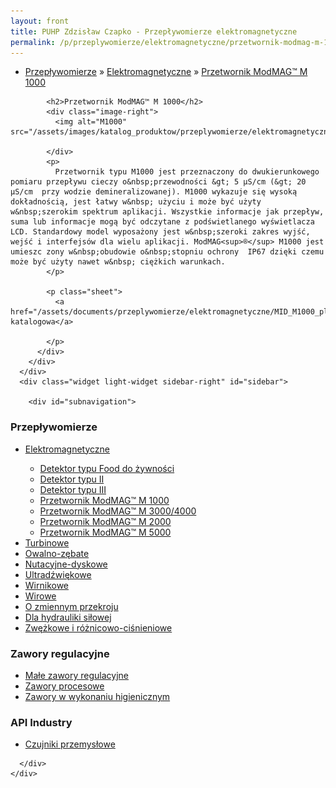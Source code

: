 ```yaml
---
layout: front
title: PUHP Zdzisław Czapko - Przepływomierze elektromagnetyczne
permalink: /p/przeplywomierze/elektromagnetyczne/przetwornik-modmag-m-1000/
---
```


<div id="content">
  <div class="wrapper-with-color-background">
    <div class="content-area-blog blog-background-sidebar-right">
      <div class="mainarea-left" id="mainarea">
        <div class="blogpost-blog3">
          <div class="post-content">
            <ul class="meta">
<li>
<a href="/p/przeplywomierze">Przepływomierze</a>
»
<a href="/p/przeplywomierze/elektromagnetyczne">Elektromagnetyczne</a>
»
<a href="/p/przeplywomierze/elektromagnetyczne/przetwornik-modmag-m-1000">Przetwornik ModMAG™ M 1000</a>
</li>
</ul>

            <h2>Przetwornik ModMAG™ M 1000</h2>
            <div class="image-right">
              <img alt="M1000" src="/assets/images/katalog_produktow/przeplywomierze/elektromagnetyczne/m1000.png">

            </div>
            <p>
              Przetwornik typu M1000 jest przeznaczony do dwukierunkowego pomiaru przepływu cieczy o&nbsp;przewodności &gt; 5 µS/cm (&gt; 20 µS/cm  przy wodzie demineralizowanej). M1000 wykazuje się wysoką dokładnością, jest łatwy w&nbsp; użyciu i może być użyty w&nbsp;szerokim spektrum aplikacji. Wszystkie informacje jak przepływ, suma lub informacje mogą być odczytane z podświetlanego wyświetlacza LCD. Standardowy model wyposażony jest w&nbsp;szeroki zakres wyjść, wejść i interfejsów dla wielu aplikacji. ModMAG<sup>®</sup> M1000 jest umieszc zony w&nbsp;obudowie o&nbsp;stopniu ochrony  IP67 dzięki czemu może być użyty nawet w&nbsp; ciężkich warunkach.
            </p>
            
            <p class="sheet">
              <a href="/assets/documents/przeplywomierze/elektromagnetyczne/MID_M1000_pl.pdf">Karta katalogowa</a>

            </p>
          </div>
        </div>
      </div>
      <div class="widget light-widget sidebar-right" id="sidebar">
        
        <div id="subnavigation">
<h3>Przepływomierze</h3>
<ul class="subcategories">
<li class="category"><a href="/p/przeplywomierze/elektromagnetyczne">Elektromagnetyczne</a></li>
<div class="light-widget">
<ul class="products">
<li class="product"><a href="/p/przeplywomierze/elektromagnetyczne/detektor-typu-food-do-zywnosci">Detektor typu Food do żywności</a></li>
<li class="product"><a href="/p/przeplywomierze/elektromagnetyczne/detektor-typu-ii">Detektor typu II</a></li>
<li class="product"><a href="/p/przeplywomierze/elektromagnetyczne/detektor-typu-iii">Detektor typu III</a></li>
<li class="product"><a href="/p/przeplywomierze/elektromagnetyczne/przetwornik-modmag-m-1000">Przetwornik ModMAG™ M 1000</a></li>
<li class="product"><a href="/p/przeplywomierze/elektromagnetyczne/przetwornik-modmag-m-3000-4000">Przetwornik ModMAG™ M 3000/4000</a></li>
<li class="product"><a href="/p/przeplywomierze/elektromagnetyczne/przetwornik-modmag-m-2000">Przetwornik ModMAG™ M 2000</a></li>
<li class="product"><a href="/p/przeplywomierze/elektromagnetyczne/przetwornik-modmag-m-5000">Przetwornik ModMAG™ M 5000</a></li>
</ul>
</div>
<li class="category"><a href="/p/przeplywomierze/turbinowe">Turbinowe</a></li>
<li class="category"><a href="/p/przeplywomierze/owalno-zebate">Owalno-zębate</a></li>
<li class="category"><a href="/p/przeplywomierze/nutacyjne-dyskowe">Nutacyjne-dyskowe</a></li>
<li class="category"><a href="/p/przeplywomierze/ultradzwiekowe">Ultradźwiękowe</a></li>
<li class="category"><a href="/p/przeplywomierze/wirnikowe">Wirnikowe</a></li>
<li class="category"><a href="/p/przeplywomierze/wirowe">Wirowe</a></li>
<li class="category"><a href="/p/przeplywomierze/o-zmiennym-przekroju">O zmiennym przekroju</a></li>
<li class="category"><a href="/p/przeplywomierze/dla-hydrauliki-silowej">Dla hydrauliki siłowej</a></li>
<li class="category"><a href="/p/przeplywomierze/zwezkowe-i-roznicowo-cisnieniowe">Zwężkowe i różnicowo-ciśnieniowe</a></li>
</ul>
<h3>Zawory regulacyjne</h3>
<ul class="subcategories">
<li class="category"><a href="/p/zawory-regulacyjne/male-zawory-regulacyjne">Małe zawory regulacyjne</a></li>
<li class="category"><a href="/p/zawory-regulacyjne/zawory-procesowe">Zawory procesowe</a></li>
<li class="category"><a href="/p/zawory-regulacyjne/zawory-w-wykonaniu-higienicznym">Zawory w wykonaniu higienicznym</a></li>
</ul>
<h3>API Industry</h3>
<ul class="subcategories">
<li class="category"><a href="/p/api-industry/czujniki-przemyslowe">Czujniki przemysłowe</a></li>
</ul>
</div>

      </div>
    </div>
  </div>
</div>